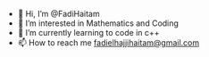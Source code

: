 - 👋 Hi, I’m @FadiHaitam
- 👀 I’m interested in Mathematics and Coding
- 🌱 I’m currently learning to code in c++
- 📫 How to reach me fadielhajjihaitam@gmail.com

<!---
FadiHaitam/FadiHaitam is a ✨ special ✨ repository because its `README.md` (this file) appears on your GitHub profile.
You can click the Preview link to take a look at your changes.
--->

